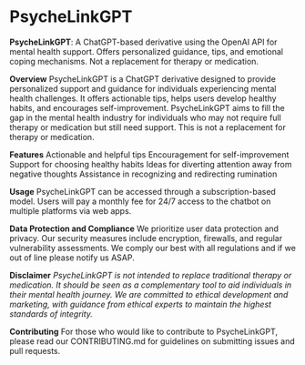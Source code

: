 # PsycheLinkGPT
**PsycheLinkGPT**: A ChatGPT-based derivative using the OpenAI API for mental health support. Offers personalized guidance, tips, and emotional coping mechanisms. Not a replacement for therapy or medication.

**Overview**
PsycheLinkGPT is a ChatGPT derivative designed to provide personalized support and guidance for individuals experiencing mental health challenges. It offers actionable tips, helps users develop healthy habits, and encourages self-improvement. PsycheLinkGPT aims to fill the gap in the mental health industry for individuals who may not require full therapy or medication but still need support. This is not a replacement for therapy or medication.

**Features**
Actionable and helpful tips
Encouragement for self-improvement
Support for choosing healthy habits
Ideas for diverting attention away from negative thoughts
Assistance in recognizing and redirecting rumination

**Usage**
PsycheLinkGPT can be accessed through a subscription-based model. Users will pay a monthly fee for 24/7 access to the chatbot on multiple platforms via web apps.

**Data Protection and Compliance**
We prioritize user data protection and privacy. Our security measures include encryption, firewalls, and regular vulnerability assessments. We comply our best with all  regulations and if we out of line please notify us ASAP.

**Disclaimer**
_PsycheLinkGPT is not intended to replace traditional therapy or medication. It should be seen as a complementary tool to aid individuals in their mental health journey. We are committed to ethical development and marketing, with guidance from ethical experts to maintain the highest standards of integrity._

**Contributing**
For those who would like to contribute to PsycheLinkGPT, please read our CONTRIBUTING.md for guidelines on submitting issues and pull requests.
